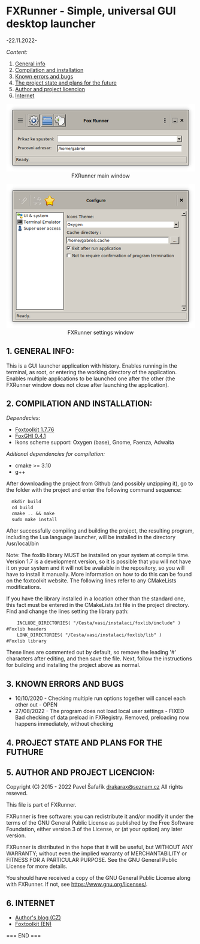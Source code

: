 # FXRunner - Simple, universal GUI desktop launcher
-22.11.2022-

*Content:*
  1. [General info](#1-general-info)
  2. [Compilation and installation](#2-compilation-and-installation)
  3. [Known errors and bugs](#3-known-errors-and-bugs)
  4. [The project state and plans for the future](#4-project-state-and-plans-for-the-futhure)
  5. [Author and project licencion](#5-Author-and-project-licencion)
  6. [Internet](#6-internet)
  
<p align="center"><img src="docs/images/screenshot.png?raw=true" />  
FXRunner main window  

<p align="center"><img src="docs/images/configurator.png?raw=true" />  
FXRunner settings window  

## 1. GENERAL INFO:
This is a GUI launcher application with history. Enables running in the terminal, as root, or entering the working directory of the application. Enables multiple applications to be launched one after the other (the FXRunner window does not close after launching the application).

## 2. COMPILATION AND INSTALLATION:
*Dependecies:*
  * [Foxtoolkit 1.7.76](http://fox-toolkit.org/ftp/fox-1.7.76.tar.gz)
  * [FoxGHI 0.4.1](https://github.com/PGSafarik/FoxGHI)
  * Ikons scheme support: Oxygen (base), Gnome, Faenza, Adwaita
  
*Aditional dependencies for compilation:*
  * cmake >= 3.10
  * g++
  
After downloading the project from Github (and possibly unzipping it), go to the folder with the project and enter the following command sequence:
```
  mkdir build
  cd build 
  cmake .. && make
  sudo make install
```
After successfully compiling and building the project, the resulting program, including the Lua language launcher, 
will be installed in the directory /usr/local/bin

Note:
The foxlib library MUST be installed on your system at compile time. Version 1.7 is a development version, so it is possible that you will not have it on your system and it will not be available in the repository, so you will have to install it manually. More information on how to do this can be found on the foxtoolkit website. The following lines refer to any CMakeLists modifications.

If you have the library installed in a location other than the standard one, this fact must be entered in the CMakeLists.txt file in the project directory. Find and change the lines setting the library path:
```
    INCLUDE_DIRECTORIES( "/Cesta/vasi/instalaci/foxlib/include" )   #Foxlib headers
    LINK_DIRECTORIES( "/Cesta/vasi/instalaci/foxlib/lib" )          #Foxlib library
```
These lines are commented out by default, so remove the leading '#' characters after editing, and then save the file. Next, follow the instructions for building and installing the project above as normal.

## 3. KNOWN ERRORS AND BUGS
* 10/10/2020 - Checking multiple run options together will cancel each other out - OPEN
* 27/08/2022 - The program does not load local user settings - FIXED  
  Bad checking of data preload in FXRegistry. Removed, preloading now happens immediately, without checking

## 4. PROJECT STATE AND PLANS FOR THE FUTHURE

## 5. AUTHOR AND PROJECT LICENCION:
Copyright (C) 2015 - 2022 Pavel Šafařík <drakarax@seznam.cz>
All rights reseved.

This file is part of FXRunner.

FXRunner is free software: you can redistribute it and/or modify it under the terms of the GNU General Public License as published by the Free Software Foundation, either version 3 of the License, or (at your option) any later version.

FXRunner is distributed in the hope that it will be useful, but WITHOUT ANY WARRANTY; without even the 
implied warranty of MERCHANTABILITY or FITNESS FOR A PARTICULAR PURPOSE. See the GNU General Public License for more details.

You should have received a copy of the GNU General Public License along with FXRunner. If not, see 
<https://www.gnu.org/licenses/>.

## 6. INTERNET
  * [Author's blog (CZ)](http://bfuplusplus.blogspot.cz/)
  * [Foxtoolkit (EN)](http://fox-toolkit.org/)

=== END ===
